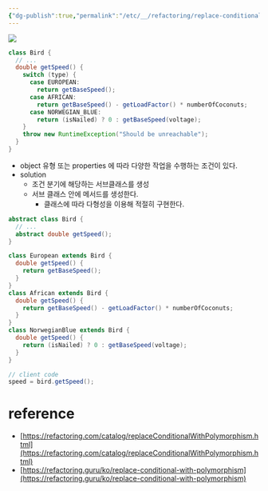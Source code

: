 ```yaml
---
{"dg-publish":true,"permalink":"/etc/__/refactoring/replace-conditional-with-polymorphism/"}
---
```



![](https://i.imgur.com/Dm2sntV.png)

```java
class Bird {
  // ...
  double getSpeed() {
    switch (type) {
      case EUROPEAN:
        return getBaseSpeed();
      case AFRICAN:
        return getBaseSpeed() - getLoadFactor() * numberOfCoconuts;
      case NORWEGIAN_BLUE:
        return (isNailed) ? 0 : getBaseSpeed(voltage);
    }
    throw new RuntimeException("Should be unreachable");
  }
}
```

- object 유형 또는 properties 에 따라 다양한 작업을 수행하는 조건이 있다.
- solution
	- 조건 분기에 해당하는 서브클래스를 생성
	- 서브 클래스 안에 메서드를 생성한다.
		- 클래스에 따라 다형성을 이용해 적절히 구현한다.

```java
abstract class Bird {
  // ...
  abstract double getSpeed();
}

class European extends Bird {
  double getSpeed() {
    return getBaseSpeed();
  }
}
class African extends Bird {
  double getSpeed() {
    return getBaseSpeed() - getLoadFactor() * numberOfCoconuts;
  }
}
class NorwegianBlue extends Bird {
  double getSpeed() {
    return (isNailed) ? 0 : getBaseSpeed(voltage);
  }
}

// client code
speed = bird.getSpeed();
```

# reference
- [https://refactoring.com/catalog/replaceConditionalWithPolymorphism.html](https://refactoring.com/catalog/replaceConditionalWithPolymorphism.html)
- [https://refactoring.guru/ko/replace-conditional-with-polymorphism](https://refactoring.guru/ko/replace-conditional-with-polymorphism)